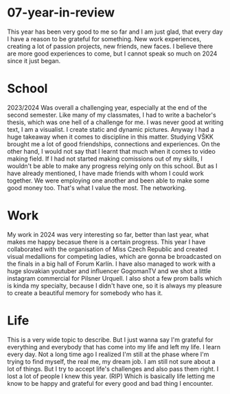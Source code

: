 # 07-year-in-review
This year has been very good to me so far and I am just glad, that every day I have a reason to be grateful for something. New work experiences, creating a lot of passion projects, new friends, new faces.
I believe there are more good experiences to come, but I cannot speak so much on 2024 since it just began.
# School
2023/2024 Was overall a challenging year, especially at the end of the second semester. Like many of my classmates, I had to write a bachelor's thesis, which was one hell of a challenge for me. 
I was never good at writing text, I am a visualist. I create static and dynamic pictures. Anyway I had a huge takeaway when it comes to discipline in this matter. Studying VŠKK brought me a lot of good friendships,
connections and experiences. On the other hand, I would not say that I learnt that much when it comes to video making field. If I had not started making comissions out of my skills, I wouldn't be able to make any 
progress relying only on this school. But as I have already mentioned, I have made friends with whom I could work together. We were employing one another and been able to make some good money too.
That's what I value the most. The networking. 

# Work
My work in 2024 was very interesting so far, better than last year, what makes me happy becasue there is a certain progress. This year I have collaborated with the organisation of Miss Czech Republic and created 
visual medallions for competing ladies, which are gonna be broadcasted on the finals in a big hall of Forum Karlín. I have also managed to work with a huge slovakian youtuber and influencer GogomanTV and we shot
a little instagram commercial for Pilsner Urquell. I also shot a few prom balls which is kinda my specialty, because I didn't have one, so it is always my pleasure to create a beautiful memory for somebody who 
has it.

# Life
This is a very wide topic to describe. But I just wanna say I'm grateful for everything and everybody that has come into my life and left my life. I learn every day. Not a long time ago I realized I'm still at the
phase where I'm trying to find myself, the real me, my dream job. I am still not sure about a lot of things. But I try to accept life's challenges and also pass them right. 
I lost a lot of people I knew this year. (RIP) Which is basically life letting me know to be happy and grateful for every good and bad thing I encounter. 
